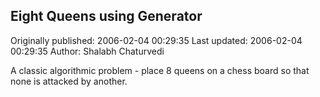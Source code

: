 ## Eight Queens using Generator

Originally published: 2006-02-04 00:29:35
Last updated: 2006-02-04 00:29:35
Author: Shalabh Chaturvedi

A classic algorithmic problem - place 8 queens on a chess board so that none is attacked by another.